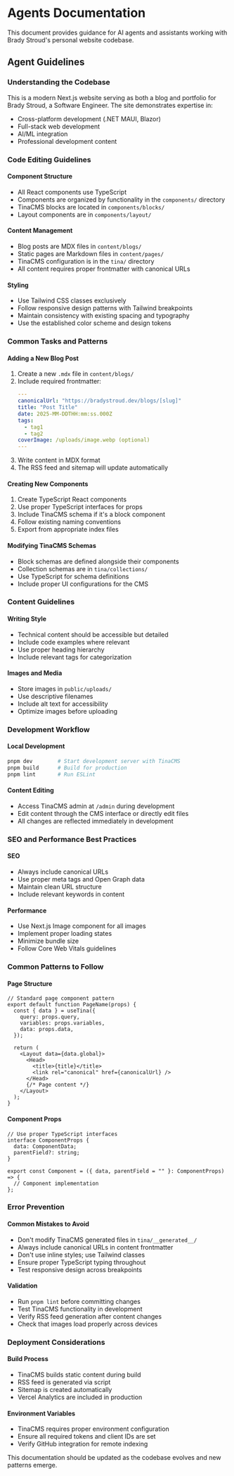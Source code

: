 # Agents Documentation

This document provides guidance for AI agents and assistants working with Brady Stroud's personal website codebase.

## Agent Guidelines

### Understanding the Codebase
This is a modern Next.js website serving as both a blog and portfolio for Brady Stroud, a Software Engineer. The site demonstrates expertise in:
- Cross-platform development (.NET MAUI, Blazor)
- Full-stack web development
- AI/ML integration
- Professional development content

### Code Editing Guidelines

#### Component Structure
- All React components use TypeScript
- Components are organized by functionality in the `components/` directory
- TinaCMS blocks are located in `components/blocks/`
- Layout components are in `components/layout/`

#### Content Management
- Blog posts are MDX files in `content/blogs/`
- Static pages are Markdown files in `content/pages/`
- TinaCMS configuration is in the `tina/` directory
- All content requires proper frontmatter with canonical URLs

#### Styling
- Use Tailwind CSS classes exclusively
- Follow responsive design patterns with Tailwind breakpoints
- Maintain consistency with existing spacing and typography
- Use the established color scheme and design tokens

### Common Tasks and Patterns

#### Adding a New Blog Post
1. Create a new `.mdx` file in `content/blogs/`
2. Include required frontmatter:
   ```yaml
   ---
   canonicalUrl: "https://bradystroud.dev/blogs/[slug]"
   title: "Post Title"
   date: 2025-MM-DDTHH:mm:ss.000Z
   tags:
     - tag1
     - tag2
   coverImage: /uploads/image.webp (optional)
   ---
   ```
3. Write content in MDX format
4. The RSS feed and sitemap will update automatically

#### Creating New Components
1. Create TypeScript React components
2. Use proper TypeScript interfaces for props
3. Include TinaCMS schema if it's a block component
4. Follow existing naming conventions
5. Export from appropriate index files

#### Modifying TinaCMS Schemas
- Block schemas are defined alongside their components
- Collection schemas are in `tina/collections/`
- Use TypeScript for schema definitions
- Include proper UI configurations for the CMS

### Content Guidelines

#### Writing Style
- Technical content should be accessible but detailed
- Include code examples where relevant
- Use proper heading hierarchy
- Include relevant tags for categorization

#### Images and Media
- Store images in `public/uploads/`
- Use descriptive filenames
- Include alt text for accessibility
- Optimize images before uploading

### Development Workflow

#### Local Development
```bash
pnpm dev        # Start development server with TinaCMS
pnpm build      # Build for production
pnpm lint       # Run ESLint
```

#### Content Editing
- Access TinaCMS admin at `/admin` during development
- Edit content through the CMS interface or directly edit files
- All changes are reflected immediately in development

### SEO and Performance Best Practices

#### SEO
- Always include canonical URLs
- Use proper meta tags and Open Graph data
- Maintain clean URL structure
- Include relevant keywords in content

#### Performance
- Use Next.js Image component for all images
- Implement proper loading states
- Minimize bundle size
- Follow Core Web Vitals guidelines

### Common Patterns to Follow

#### Page Structure
```tsx
// Standard page component pattern
export default function PageName(props) {
  const { data } = useTina({
    query: props.query,
    variables: props.variables,
    data: props.data,
  });

  return (
    <Layout data={data.global}>
      <Head>
        <title>{title}</title>
        <link rel="canonical" href={canonicalUrl} />
      </Head>
      {/* Page content */}
    </Layout>
  );
}
```

#### Component Props
```tsx
// Use proper TypeScript interfaces
interface ComponentProps {
  data: ComponentData;
  parentField?: string;
}

export const Component = ({ data, parentField = "" }: ComponentProps) => {
  // Component implementation
};
```

### Error Prevention

#### Common Mistakes to Avoid
- Don't modify TinaCMS generated files in `tina/__generated__/`
- Always include canonical URLs in content frontmatter
- Don't use inline styles; use Tailwind classes
- Ensure proper TypeScript typing throughout
- Test responsive design across breakpoints

#### Validation
- Run `pnpm lint` before committing changes
- Test TinaCMS functionality in development
- Verify RSS feed generation after content changes
- Check that images load properly across devices

### Deployment Considerations

#### Build Process
- TinaCMS builds static content during build
- RSS feed is generated via script
- Sitemap is created automatically
- Vercel Analytics are included in production

#### Environment Variables
- TinaCMS requires proper environment configuration
- Ensure all required tokens and client IDs are set
- Verify GitHub integration for remote indexing

This documentation should be updated as the codebase evolves and new patterns emerge.

